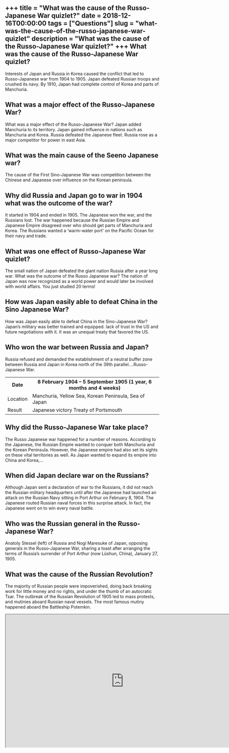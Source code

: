 +++
title = "What was the cause of the Russo-Japanese War quizlet?"
date = 2018-12-16T00:00:00
tags = ["Questions"]
slug = "what-was-the-cause-of-the-russo-japanese-war-quizlet"
description = "What was the cause of the Russo-Japanese War quizlet?"
+++
What was the cause of the Russo-Japanese War quizlet?
-----------------------------------------------------

Interests of Japan and Russia in Korea caused the conflict that led to Russo-Japanese war from 1904 to 1905. Japan defeated Russian troops and crushed its navy. By 1910, Japan had complete control of Korea and parts of Manchuria.

What was a major effect of the Russo-Japanese War?
--------------------------------------------------

What was a major effect of the Russo-Japanese War? Japan added Manchuria to its territory. Japan gained influence in nations such as Manchuria and Korea. Russia defeated the Japanese fleet. Russia rose as a major competitor for power in east Asia.

What was the main cause of the Seeno Japanese war?
--------------------------------------------------

The cause of the First Sino-Japanese War was competition between the Chinese and Japanese over influence on the Korean peninsula.

Why did Russia and Japan go to war in 1904 what was the outcome of the war?
---------------------------------------------------------------------------

It started in 1904 and ended in 1905. The Japanese won the war, and the Russians lost. The war happened because the Russian Empire and Japanese Empire disagreed over who should get parts of Manchuria and Korea. The Russians wanted a ‘warm-water port’ on the Pacific Ocean for their navy and trade.

What was one effect of Russo-Japanese War quizlet?
--------------------------------------------------

The small nation of Japan defeated the giant nation Russia after a year long war. What was the outcome of the Russo Japanese war? The nation of Japan was now recognized as a world power and would later be involved with world affairs. You just studied 20 terms!

How was Japan easily able to defeat China in the Sino Japanese War?
-------------------------------------------------------------------

How was Japan easily able to defeat China in the Sino-Japanese War? Japan’s military was better trained and equipped. lack of trust in the US and future negotiations with it. It was an unequal treaty that favored the US.

Who won the war between Russia and Japan?
-----------------------------------------

Russia refused and demanded the establishment of a neutral buffer zone between Russia and Japan in Korea north of the 39th parallel….Russo-Japanese War.

<table><tr><th>Date</th><th>8 February 1904 – 5 September 1905 (1 year, 6 months and 4 weeks)</th></tr><tr><td>Location</td><td>Manchuria, Yellow Sea, Korean Peninsula, Sea of Japan</td></tr><tr><td>Result</td><td>Japanese victory Treaty of Portsmouth</td></tr></table>

Why did the Russo-Japanese War take place?
------------------------------------------

The Russo Japanese war happened for a number of reasons. According to the Japanese, the Russian Empire wanted to conquer both Manchuria and the Korean Peninsula. However, the Japanese empire had also set its sights on these vital territories as well. As Japan wanted to expand its empire into China and Korea,…

When did Japan declare war on the Russians?
-------------------------------------------

Although Japan sent a declaration of war to the Russians, it did not reach the Russian military headquarters until after the Japanese had launched an attack on the Russian Navy sitting in Port Arthur on February 8, 1904. The Japanese routed Russian naval forces in this surprise attack. In fact, the Japanese went on to win every naval battle.

Who was the Russian general in the Russo-Japanese War?
------------------------------------------------------

Anatoly Stessel (left) of Russia and Nogi Maresuke of Japan, opposing generals in the Russo-Japanese War, sharing a toast after arranging the terms of Russia’s surrender of Port Arthur (now Lüshun, China), January 27, 1905.

What was the cause of the Russian Revolution?
---------------------------------------------

The majority of Russian people were impoverished, doing back breaking work for little money and no rights, and under the thumb of an autocratic Tsar. The outbreak of the Russian Revolution of 1905 led to mass protests, and mutinies aboard Russian naval vessels. The most famous mutiny happened aboard the Battleship Potemkin.

<iframe allow="accelerometer; autoplay; clipboard-write; encrypted-media; gyroscope; picture-in-picture" allowfullscreen="" class="__youtube_prefs__  epyt-is-override  no-lazyload" data-no-lazy="1" data-origheight="433" data-origwidth="770" data-skipgform_ajax_framebjll="" height="433" id="_ytid_73961" loading="lazy" src="https://www.youtube.com/embed/KZ-7CKeBMhk?enablejsapi=1&autoplay=0&cc_load_policy=0&cc_lang_pref=&iv_load_policy=1&loop=0&modestbranding=0&rel=1&fs=1&playsinline=0&autohide=2&theme=dark&color=red&controls=1&" title="YouTube player" width="770"></iframe>